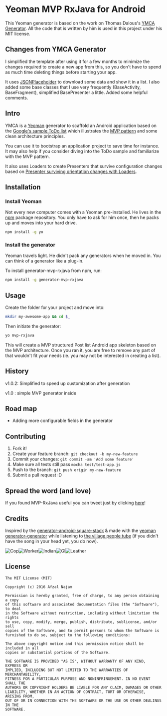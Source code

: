# Yeoman MVP RxJava for Android
This Yeoman generator is based on the work on Thomas Dalous's [YMCA Generator](https://github.com/otomatik/generator-ymca). All the code that is written by him is used in this project under his MIT license.

## Changes from YMCA Generator
I simplified the template after using it for a few months to minimize the changes required to create a new app from this, so you don't have to spend as much time deleting things before starting your app.

It uses [JSONPlaceholder](https://jsonplaceholder.typicode.com) to download some data and show it in a list. I also added some base classes that I use very frequently (BaseActivity, BaseFragment), simplified BasePresenter a little. Added some helpful comments.

## Intro

YMCA is a [Yeoman](http://yeoman.io) generator to scaffold an Android application based on the [Google's sample ToDo list](https://github.com/googlesamples/android-architecture/tree/todo-mvp/) which illustrates the [MVP pattern](https://en.wikipedia.org/wiki/Model%E2%80%93view%E2%80%93presenter) and some clean architecture principles.

You can use it to bootstrap an application project to save time for instance. It may also help if you consider diving into the ToDo sample and familiarize with the MVP pattern.

It also uses Loaders to create Presenters that survive configuration changes based on [Presenter surviving orientation changes with Loaders](https://medium.com/@czyrux/presenter-surviving-orientation-changes-with-loaders-6da6d86ffbbf#.si50hutro).

## Installation
### Install Yeoman

Not every new computer comes with a Yeoman pre-installed. He lives in the [npm](https://npmjs.org) package repository. You only have to ask for him once, then he packs up and moves into your hard drive.

```bash
npm install -g yo
```

### Install the generator

Yeoman travels light. He didn't pack any generators when he moved in. You can think of a generator like a plug-in.

To install generator-mvp-rxjava from npm, run:

```bash
npm install -g generator-mvp-rxjava
```

## Usage
Create the folder for your project and move into:
```bash
mkdir my-awesome-app && cd $_
```
Then initiate the generator:

```bash
yo mvp-rxjava
```

This will create a MVP structured Post list Android app skeleton based on the MVP architecture. Once you ran it, you are free to remove any part of that wouldn't fit your needs (ie. you may not be interested in creating a list).

## History
v1.0.2: Simplified to speed up customization after generation

v1.0  : simple MVP generator inside

## Road map
* Adding more configurable fields in the generator

## Contributing
1. Fork it!
2. Create your feature branch: `git checkout -b my-new-feature`
3. Commit your changes: `git commit -am 'Add some feature'`
4. Make sure all tests still pass `mocha test/test-app.js`
5. Push to the branch: `git push origin my-new-feature`
6. Submit a pull request :D

## Spread the word (and love)
If you found MVP-RxJava useful you can tweet just by clicking [here](https://goo.gl/JpIzmw)!

## Credits
Inspired by the [generator-android-square-stack](https://raw.githubusercontent.com/kuhnza/generator-android-square-stack)
& made with the [yeoman generator-generator](https://github.com/yeoman/generator-generator)
while listening to [the village people tube](https://www.youtube.com/watch?v=CS9OO0S5w2k) (if you didn't have the song in your head yet, you do now).

![Cop](https://raw.githubusercontent.com/otomatik/generator-ymca/master/village-people/cop.gif)![Worker](https://raw.githubusercontent.com/otomatik/generator-ymca/master/village-people/worker.gif)![Indian](https://raw.githubusercontent.com/otomatik/generator-ymca/master/village-people/indian.gif)![GI](https://raw.githubusercontent.com/otomatik/generator-ymca/master/village-people/gi.gif)![Leather](https://raw.githubusercontent.com/otomatik/generator-ymca/master/village-people/leather.gif)

## License
```
The MIT License (MIT)

Copyright (c) 2016 Afzal Najam

Permission is hereby granted, free of charge, to any person obtaining a copy
of this software and associated documentation files (the "Software"), to deal
in the Software without restriction, including without limitation the rights
to use, copy, modify, merge, publish, distribute, sublicense, and/or sell
copies of the Software, and to permit persons to whom the Software is
furnished to do so, subject to the following conditions:

The above copyright notice and this permission notice shall be included in all
copies or substantial portions of the Software.

THE SOFTWARE IS PROVIDED "AS IS", WITHOUT WARRANTY OF ANY KIND, EXPRESS OR
IMPLIED, INCLUDING BUT NOT LIMITED TO THE WARRANTIES OF MERCHANTABILITY,
FITNESS FOR A PARTICULAR PURPOSE AND NONINFRINGEMENT. IN NO EVENT SHALL THE
AUTHORS OR COPYRIGHT HOLDERS BE LIABLE FOR ANY CLAIM, DAMAGES OR OTHER
LIABILITY, WHETHER IN AN ACTION OF CONTRACT, TORT OR OTHERWISE, ARISING FROM,
OUT OF OR IN CONNECTION WITH THE SOFTWARE OR THE USE OR OTHER DEALINGS IN THE
SOFTWARE.
```
